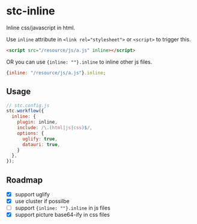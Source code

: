 # stc-inline

Inline css/javascript in html.

Use `inline` attribute in `<link rel="stylesheet">` or `<script>` to trigger this.

```html
<script src="/resource/js/a.js" inline></script>
```

OR you can use `{inline: ""}.inline` to inline other js files.

```js
{inline: "/resource/js/a.js"}.inline;
```

## Usage

```js
// stc.config.js
stc.workflow({
  inline: {
    plugin: inline,
    include: /\.(html|js|css)$/,
    options: {
      uglify: true,
      datauri: true,
    }
  },
});
```

## Roadmap

* [x] support uglify
* [x] use cluster if possilbe
* [ ] support `{inline: ""}.inline` in js files
* [x] support picture base64-ify in css files
